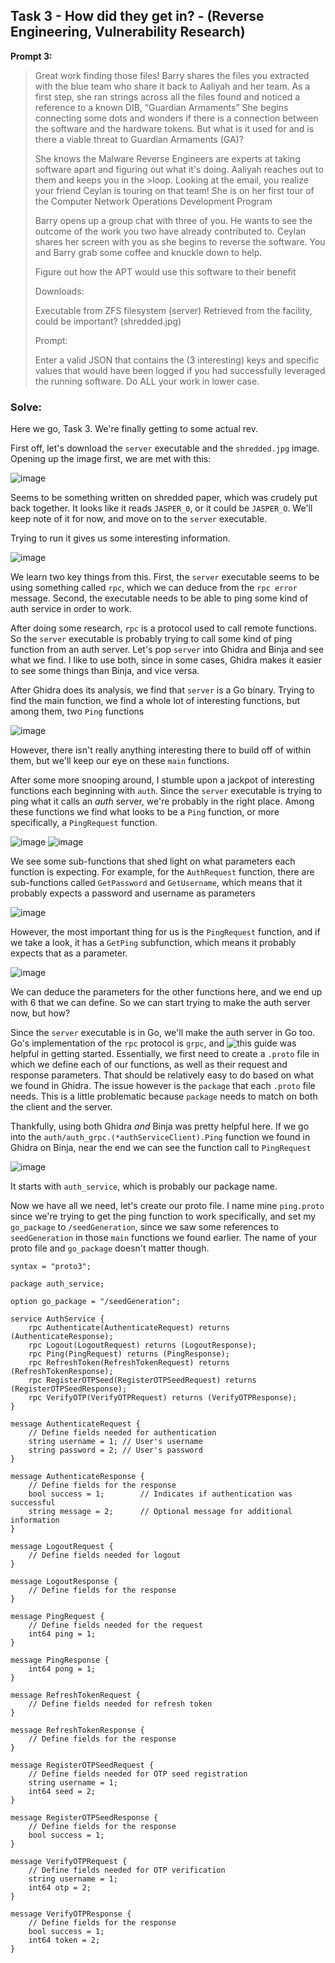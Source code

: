 ## Task 3 - How did they get in? - (Reverse Engineering, Vulnerability Research)

**Prompt 3:**

>Great work finding those files! Barry shares the files you extracted with the blue team who share it back to Aaliyah and her team. As a first step, she ran strings across all the files found and noticed a reference to a known DIB, “Guardian Armaments” She begins connecting some dots and wonders if there is a connection between the software and the hardware tokens. But what is it used for and is there a viable threat to Guardian Armaments (GA)?
>
>She knows the Malware Reverse Engineers are experts at taking software apart and figuring out what it's doing. Aaliyah reaches out to them and keeps you in the >loop. Looking at the email, you realize your friend Ceylan is touring on that team! She is on her first tour of the Computer Network Operations Development Program
>
>Barry opens up a group chat with three of you. He wants to see the outcome of the work you two have already contributed to. Ceylan shares her screen with you as she begins to reverse the software. You and Barry grab some coffee and knuckle down to help.
>
>Figure out how the APT would use this software to their benefit
>
>
>Downloads:
>
>Executable from ZFS filesystem (server)
>Retrieved from the facility, could be important? (shredded.jpg)
>
>Prompt:
>
>Enter a valid JSON that contains the (3 interesting) keys and specific values that would have been logged if you had successfully leveraged the running software. Do ALL your work in lower case.

### Solve:
Here we go, Task 3. We're finally getting to some actual rev. 

First off, let's download the `server` executable and the `shredded.jpg` image. Opening up the image first, we are met with this:

![image](https://github.com/user-attachments/assets/91396a8d-7f82-4a49-a136-312f737a121d)

Seems to be something written on shredded paper, which was crudely put back together. It looks like it reads `JASPER_0`, or it could be `JASPER_O`. We'll keep note of it for now, and move on to the `server` executable. 

Trying to run it gives us some interesting information. 

![image](https://github.com/user-attachments/assets/36f4ab79-433a-451d-954e-e403260869e8)

We learn two key things from this. First, the `server` executable seems to be using something called `rpc`, which we can deduce from the `rpc error` message. Second, the executable needs to be able to ping some kind of auth service in order to work. 

After doing some research, `rpc` is a protocol used to call remote functions. So the `server` executable is probably trying to call some kind of ping function from an auth server. Let's pop `server` into Ghidra and Binja and see what we find. I like to use both, since in some cases, Ghidra makes it easier to see some things than Binja, and vice versa. 

After Ghidra does its analysis, we find that `server` is a Go binary. Trying to find the main function, we find a whole lot of interesting functions, but among them, two `Ping` functions

![image](https://github.com/user-attachments/assets/161b0988-4d21-4eea-8b6c-39133466fa04)

However, there isn't really anything interesting there to build off of within them, but we'll keep our eye on these `main` functions. 

After some more snooping around, I stumble upon a jackpot of interesting functions each beginning with `auth`. Since the `server` executable is trying to ping what it calls an *auth* server, we're probably in the right place. Among these functions we find what looks to be a `Ping` function, or more specifically, a `PingRequest` function. 

![image](https://github.com/user-attachments/assets/91b35027-1d2e-4318-9f49-9fa36ced77d4)
![image](https://github.com/user-attachments/assets/34702a39-7b8e-4da5-808e-6b1e152fb103)

We see some sub-functions that shed light on what parameters each function is expecting. For example, for the `AuthRequest` function, there are sub-functions called `GetPassword` and `GetUsername`, which means that it probably expects a password and username as parameters

![image](https://github.com/user-attachments/assets/b5d4da74-1977-4e9b-aff9-8bab1b202d9b)

However, the most important thing for us is the `PingRequest` function, and if we take a look, it has a `GetPing` subfunction, which means it probably expects that as a parameter. 

![image](https://github.com/user-attachments/assets/0bf781f9-44fe-4fef-919c-72c4987232c6)

We can deduce the parameters for the other functions here, and we end up with 6 that we can define. So we can start trying to make the auth server now, but how?

Since the `server` executable is in Go, we'll make the auth server in Go too. Go's implementation of the `rpc` protocol is `grpc`, and ![this](https://pascalallen.medium.com/how-to-build-a-grpc-server-in-go-943f337c4e05) guide was helpful in getting started. Essentially, we first need to create a `.proto` file in which we define each of our functions, as well as their request and response parameters. That should be relatively easy to do based on what we found in Ghidra. The issue however is the `package` that each `.proto` file needs. This is a little problematic because `package` needs to match on both the client and the server. 

Thankfully, using both Ghidra *and* Binja was pretty helpful here. If we go into the `auth/auth_grpc.(*authServiceClient).Ping` function we found in Ghidra on Binja, near the end we can see the function call to `PingRequest` 

![image](https://github.com/user-attachments/assets/795cf2ce-5327-4286-8b15-12c04c527f5d)

It starts with `auth_service`, which is probably our package name. 

Now we have all we need, let's create our proto file. I name mine `ping.proto` since we're trying to get the ping function to work specifically, and set my `go_package` to `/seedGeneration`, since we saw some references to `seedGeneration` in those `main` functions we found earlier. The name of your proto file and `go_package` doesn't matter though. 

```
syntax = "proto3";

package auth_service;

option go_package = "/seedGeneration";

service AuthService {
    rpc Authenticate(AuthenticateRequest) returns (AuthenticateResponse);
    rpc Logout(LogoutRequest) returns (LogoutResponse);
    rpc Ping(PingRequest) returns (PingResponse);
    rpc RefreshToken(RefreshTokenRequest) returns (RefreshTokenResponse);
    rpc RegisterOTPSeed(RegisterOTPSeedRequest) returns (RegisterOTPSeedResponse);
    rpc VerifyOTP(VerifyOTPRequest) returns (VerifyOTPResponse);
}

message AuthenticateRequest {
    // Define fields needed for authentication
    string username = 1; // User's username
    string password = 2; // User's password
}

message AuthenticateResponse {
    // Define fields for the response
    bool success = 1;        // Indicates if authentication was successful
    string message = 2;      // Optional message for additional information
}

message LogoutRequest {
    // Define fields needed for logout
}

message LogoutResponse {
    // Define fields for the response
}

message PingRequest {
    // Define fields needed for the request
    int64 ping = 1;
}

message PingResponse {
    int64 pong = 1;
}

message RefreshTokenRequest {
    // Define fields needed for refresh token
}

message RefreshTokenResponse {
    // Define fields for the response
}

message RegisterOTPSeedRequest {
    // Define fields needed for OTP seed registration
    string username = 1;
    int64 seed = 2;
}

message RegisterOTPSeedResponse {
    // Define fields for the response
    bool success = 1;
}

message VerifyOTPRequest {
    // Define fields needed for OTP verification
    string username = 1;
    int64 otp = 2;
}

message VerifyOTPResponse {
    // Define fields for the response
    bool success = 1;
    int64 token = 2;
}
```
